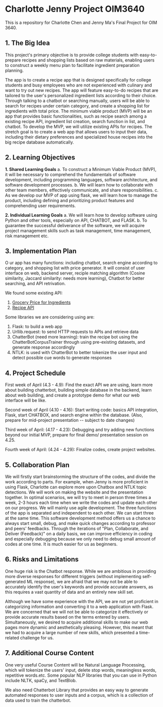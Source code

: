 # Charlotte Jenny Project OIM3640
 This is a repository for Charlotte Chen and Jenny Ma's Final Project for OIM 3640. 

## 1. The Big Idea

 This project's primary objective is to provide college students with easy-to-prepare recipes and shopping lists based on raw materials, enabling users to construct a weekly menu plan to facilitate ingredient preparation planning.

 The app is to create a recipe app that is designed specifically for college students and busy employees who are not experienced with culinary and want to try out new recipes. The app will feature easy-to-do recipes that are tailored to the user's personalized ingredient lists according to their choice. Through talking to a chatbot or searching manually, users will be able to search for recipes under certain category, and create a shopping list for ingredients with total price. The minimum viable product (MVP) will be an app that provides basic functionalities, such as recipe search among a existing recipe API, ingredient list creation, search function in list, and chatbot.  To develop the MVP, we will utilize existing APIs for recipes. The stretch goal is to create a web app that allows users to input their data, including their dietary preferences and specialized house recipes into the big recipe database automatically.

## 2. Learning Objectives

 **1. Shared Learning Goals**
 a. To construct a Minimum Viable Product (MVP), it will be necessary to comprehend the fundamentals of software development, including programming languages, software architecture, and software development processes.
 b. We will learn how to collaborate with other team members, effectively communicate, and share responsibilities.
 c. As we develop our MVP of app using flask, we will learn how to manage the product, including defining and prioritizing product features and comprehending user requirements.

 **2. Individual Learning Goals**
 a. We will learn how to develop software using Python and other tools, especially on API, CHATBOT, and FLASK. 
 b. To guarantee the successful deliverance of the software, we will acquire project management skills such as task management, time management, risk management etc. 


## 3. Implementation Plan

O ur app has many functions: including chatbot, search engine according to category, and shopping list with price generator. It will consist of user interface on web, backend server, reciple matching algorithm (Cosine similarity, Jaccard similarity: needs more learning), Chatbot for better searching, and API retrivation. 

 We found some existing API:
1. [Grocery Price for Ingredients](https://www.mealme.ai/?utm_source=google&utm_medium=google+search&utm_campaign=MealMe+API%28Aziz%29&gclid=CjwKCAjw_YShBhAiEiwAMomsEFRvATNS1tZYzWqrq54Nwna2I66WdEtRfPeVY-1DmD4y3hxyFE2cYBoCpxsQAvD_BwE)
2. [Recipe API](https://spoonacular.com/food-api)

 Some libraries we are considering using are:

1. Flask: to build a web app
2. Urllib.request: to send HTTP requests to APIs and retrieve data
3. ChatterBot (need more learning): train the recipe bot using the ChatterBotCorpusTrainer through using pre-existing datasets, and generate response accordingly
4. NTLK: is used with ChatterBot to better tokenize the user input and detect possible cue words to generate responses

## 4. Project Schedule

 First week of April (4.3 - 4.9): Find the exact API we are using, learn more about building chatterbot, building simple database in the backend, learn about web building, and create a prototype demo for what our web interface will be like. 

 Second week of April (4.10 - 4.16): Start writing code: basics API integration, Flask, start CHATBOX, and search engine within the database. (Also, prepare for mid-project presentation -- subject to date changes)

 Third week of April: (4.17 - 4.23): Debugging and try adding new functions beyond our initial MVP, prepare for final demo/ presentation session on 4.25. 

 Fourth week of April: (4.24 - 4.29): Finalize codes, create project websites. 

## 5. Collaboration Plan

 We will firstly start brainstorming the structure of the codes, and divide the work according to parts. For example, when Jenny is more proficient in using Flask, Charlotte can explore more upon Chatbox and NTLK topic detections. We will work on making the website and the presentation together. In optimal scenarios, we will try to meet in person three times a week, 2-3 hours each time when we write the codes and update each other on our progress. We will mainly use agile development. The three functions of the app is separated and independent to each other. We can start three at the same time. This software development method offers us a chance to always start small, debug, and make quick changes according to professor and peers' feedbacks. Through the iterations of "Plan, Collaborate, and Deliver (Feedback)" on a daily basis, we can improve efficiency in coding and especially debugging because we only need to debug small amount of codes at one time. It is much easier for us as beginners. 

## 6. Risks and Limitations

 One huge risk is the Chatbot response. While we are ambitious in providing more diverse responses for different triggers (without implementing self-generated ML response), we are afraid that we may not be able to accurately identify the user's keywords and provide accurate answers, as this requires a vast quantity of data and an entirely new skill set.

 Although we have some experience with the API, we are not yet proficient in categorizing information and converting it to a web application with Flask. We are concerned that we will not be able to categorize it effectively or provide accurate results based on the terms entered by users. Simultaneously, we desired to acquire additional skills to make our web pages more dynamic and aesthetically pleasing. However, this meant that we had to acquire a large number of new skills, which presented a time-related challenge for us.

## 7. Additional Course Content

 One very useful Course Content will be Natural Language Processing, which will tokenize the users' input, delete stop words, meaningless words, repetitive words.etc. Some popular NLP libraries that you can use in Python include NLTK, spaCy, and TextBlob.

 We also need Chatterbot Library that provides an easy way to generate automated responses to user inputs and a corpus, which is a collection of data used to train the chatterbot.